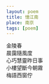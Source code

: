```yaml
---
layout: poem
title: 憶江南
place: 南京
tags: [poem]
---
```


金陵春   
晨靄隨風度    
心巧慧靈昨日事     
小樓望斷今朝霧      
梅語西窗佇      

